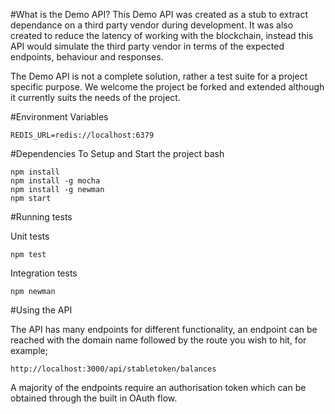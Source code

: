 #What is the Demo API?
This Demo API was created as a stub to extract dependance on a third party vendor during development. It was also created to reduce the latency of working with the blockchain, instead this API would simulate the third party vendor in terms of the expected endpoints, behaviour and responses.

The Demo API is not a complete solution, rather a test suite for a project specific purpose. We welcome the project be forked and extended although it currently suits the needs of the project.

#Environment Variables
```
REDIS_URL=redis://localhost:6379
```

#Dependencies
To Setup and Start the project
bash
```
npm install
npm install -g mocha
npm install -g newman
npm start
```

#Running tests

Unit tests
```
npm test
```
Integration tests
```
npm newman
```

#Using the API

The API has many endpoints for different functionality, an endpoint can be reached with the domain name followed by the route you wish to hit, for example;
```
http://localhost:3000/api/stabletoken/balances
```
A majority of the endpoints require an authorisation token which can be obtained through the built in OAuth flow.
